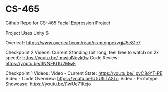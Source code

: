 # CS-465
Github Repo for CS-465 Facial Expression Project

Project Uses Unity 6

Overleaf: https://www.overleaf.com/read/nxmtgnpcxvgj#5e81e7

Checkpoint 2 Videos:
Current Standing (bit long, feel free to watch on 2x speed): https://youtu.be/-mwjoNqyk0w
Code Review: https://youtu.be/3NNEKUU2MwE

Checkpoint 1 Videos:
Video - Current State: https://youtu.be/_pvC8oYT-PE
Video - Code Overview: https://youtu.be/U5UtliTASLc
Video - Prototype Showcase: https://youtu.be/j1wUe71Kejo


